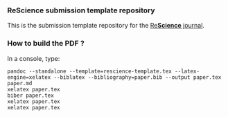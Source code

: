 ### ReScience submission template repository

This is the submission template repository for the
[Re**Science** journal](https://github.com/ReScience/ReScience/wiki).

### How to build the PDF ?

In a console, type:

```
pandoc --standalone --template=rescience-template.tex --latex-engine=xelatex --biblatex --bibliography=paper.bib --output paper.tex paper.md
xelatex paper.tex
biber paper.tex
xelatex paper.tex
xelatex paper.tex
```
